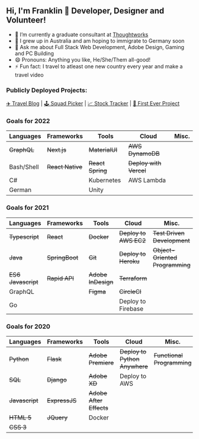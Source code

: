 ## Hi, I'm Franklin 👋 Developer, Designer and Volunteer!

- 🔭 I’m currently a graduate consultant at [Thoughtworks](https://www.thoughtworks.com/en-au)
- 🌱 I grew up in Australia and am hoping to immigrate to Germany soon
- 💬 Ask me about Full Stack Web Development, Adobe Design, Gaming and PC Building
- 😄 Pronouns: Anything you like, He/She/Them all-good!
- ⚡ Fun fact: I travel to atleast one new country every year and make a travel video

### Publicly Deployed Projects:

[✈️ Travel Blog](https://frankstravelblog.pythonanywhere.com/) | [🕹️ Squad Picker](https://mass-effect-crewed.herokuapp.com/) | [📈 Stock Tracker](http://tw-stock-tracker.franklinvmoon.com/) | [🥇 First Ever Project](http://opfman.pythonanywhere.com/)

### Goals for 2022

| Languages       | Frameworks       | Tools            | Cloud                  | Misc.                        |
| --------------- | ---------------- | ---------------- | -----------------------| ---------------------------- |
| ~~GraphQL~~     | ~~Next.js~~      | ~~MaterialUI~~   | ~~AWS DynamoDB~~       |                              |
| Bash/Shell      | ~~React Native~~ | ~~React Spring~~ | ~~Deploy with Vercel~~ |                              |
| C#              |                  | Kubernetes       | AWS Lambda             |                              |
| German          |                  | Unity            |                        |                              |

### Goals for 2021

| Languages          | Frameworks     | Tools              | Cloud                 | Misc.                           |
| ------------------ | -------------- | ------------------ | --------------------- | ------------------------------- |
| ~~Typescript~~     | ~~React~~      | ~~Docker~~         | ~~Deploy to AWS EC2~~ | ~~Test Driven Development~~     |
| ~~Java~~           | ~~SpringBoot~~ | ~~Git~~            | ~~Deploy to Heroku~~  | ~~Object-Oriented Programming~~ |
| ~~ES6 Javascript~~ | ~~Rapid API~~  | ~~Adobe InDesign~~ | ~~Terraform~~         |                                 |
| GraphQL            |                | ~~Figma~~          | ~~CircleCI~~          |                                 |
| Go                 |                |                    | Deploy to Firebase    |                                 |

### Goals for 2020

| Languages      | Frameworks    | Tools                   | Cloud                         | Misc.                      |
| -------------- | ------------- | ----------------------- | ----------------------------- | -------------------------- |
| ~~Python~~     | ~~Flask~~     | ~~Adobe Premiere~~      | ~~Deploy to Python Anywhere~~ | ~~Functional Programming~~ |
| ~~SQL~~        | ~~Django~~    | ~~Adobe XD~~            | Deploy to AWS                 |                            |
| ~~Javascript~~ | ~~ExpressJS~~ | ~~Adobe After Effects~~ |                               |                            |
| ~~HTML 5~~     | ~~JQuery~~    | Docker                  |                               |                            |
| ~~CSS 3~~      |               |                         |                               |                            |
